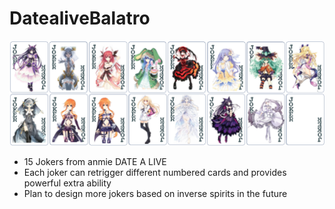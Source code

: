 # DatealiveBalatro
 <img width=600px src="assets/2x/datealive.png?raw=true" alt="Project logo">

- 15 Jokers from anmie DATE A LIVE
- Each joker can retrigger different numbered cards and provides powerful extra ability
- Plan to design more jokers based on inverse spirits in the future
